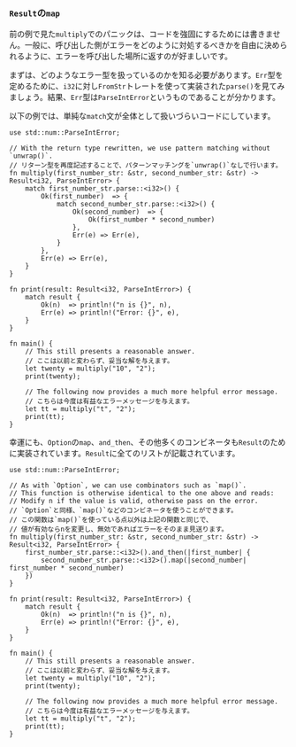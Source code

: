 ### `Result`の`map`

前の例で見た`multiply`でのパニックは、コードを強固にするためには書きません。一般に、呼び出した側がエラーをどのように対処するべきかを自由に決められるように、エラーを呼び出した場所に返すのが好ましいです。

まずは、どのようなエラー型を扱っているのかを知る必要があります。`Err`型を定めるために、`i32`に対し`FromStr`トレートを使って実装された`parse()`を見てみましょう。結果、`Err`型は`ParseIntError`というものであることが分かります。

以下の例では、単純な`match`文が全体として扱いづらいコードにしています。

    use std::num::ParseIntError;

    // With the return type rewritten, we use pattern matching without `unwrap()`.
    // リターン型を再度記述することで、パターンマッチングを`unwrap()`なしで行います。
    fn multiply(first_number_str: &str, second_number_str: &str) -> Result<i32, ParseIntError> {
        match first_number_str.parse::<i32>() {
            Ok(first_number)  => {
                match second_number_str.parse::<i32>() {
                    Ok(second_number)  => {
                        Ok(first_number * second_number)
                    },
                    Err(e) => Err(e),
                }
            },
            Err(e) => Err(e),
        }
    }

    fn print(result: Result<i32, ParseIntError>) {
        match result {
            Ok(n)  => println!("n is {}", n),
            Err(e) => println!("Error: {}", e),
        }
    }

    fn main() {
        // This still presents a reasonable answer.
        // ここは以前と変わらず、妥当な解を与えます。
        let twenty = multiply("10", "2");
        print(twenty);

        // The following now provides a much more helpful error message.
        // こちらは今度は有益なエラーメッセージを与えます。
        let tt = multiply("t", "2");
        print(tt);
    }

幸運にも、`Option`の`map`、`and_then`、その他多くのコンビネータも`Result`のために実装されています。`Result`に全てのリストが記載されています。

    use std::num::ParseIntError;

    // As with `Option`, we can use combinators such as `map()`.
    // This function is otherwise identical to the one above and reads:
    // Modify n if the value is valid, otherwise pass on the error.
    // `Option`と同様、`map()`などのコンビネータを使うことができます。
    // この関数は`map()`を使っている点以外は上記の関数と同じで、
    // 値が有効ならnを変更し、無効であればエラーをそのまま見送ります。
    fn multiply(first_number_str: &str, second_number_str: &str) -> Result<i32, ParseIntError> {
        first_number_str.parse::<i32>().and_then(|first_number| {
            second_number_str.parse::<i32>().map(|second_number| first_number * second_number)
        })
    }

    fn print(result: Result<i32, ParseIntError>) {
        match result {
            Ok(n)  => println!("n is {}", n),
            Err(e) => println!("Error: {}", e),
        }
    }

    fn main() {
        // This still presents a reasonable answer.
        // ここは以前と変わらず、妥当な解を与えます。
        let twenty = multiply("10", "2");
        print(twenty);

        // The following now provides a much more helpful error message.
        // こちらは今度は有益なエラーメッセージを与えます。
        let tt = multiply("t", "2");
        print(tt);
    }


